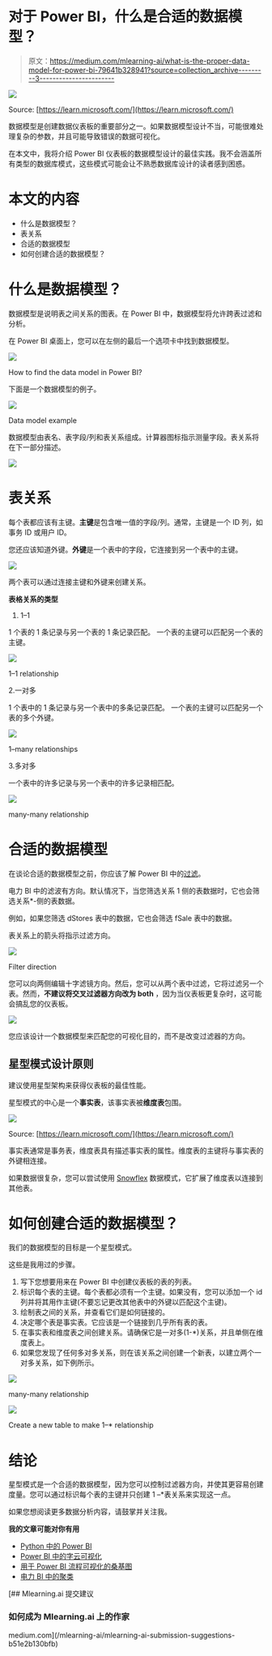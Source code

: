 # 对于 Power BI，什么是合适的数据模型？

> 原文：<https://medium.com/mlearning-ai/what-is-the-proper-data-model-for-power-bi-79641b328941?source=collection_archive---------3----------------------->

![](img/93b194b875e43dcf37c376e5cdda41f6.png)

Source: [https://learn.microsoft.com/](https://learn.microsoft.com/)

数据模型是创建数据仪表板的重要部分之一。如果数据模型设计不当，可能很难处理复杂的参数，并且可能导致错误的数据可视化。

在本文中，我将介绍 Power BI 仪表板的数据模型设计的最佳实践。我不会涵盖所有类型的数据库模式，这些模式可能会让不熟悉数据库设计的读者感到困惑。

# 本文的内容

*   什么是数据模型？
*   表关系
*   合适的数据模型
*   如何创建合适的数据模型？

# 什么是数据模型？

数据模型是说明表之间关系的图表。在 Power BI 中，数据模型将允许跨表过滤和分析。

在 Power BI 桌面上，您可以在左侧的最后一个选项卡中找到数据模型。

![](img/bee07f41a4b7ca9db2e49d5180c3894a.png)

How to find the data model in Power BI?

下面是一个数据模型的例子。

![](img/9feea2585cb9e0b6b5f8f2240a985005.png)

Data model example

数据模型由表名、表字段/列和表关系组成。计算器图标指示测量字段。表关系将在下一部分描述。

![](img/6210d95275c6f42900ee81febf7e1b4f.png)

# 表关系

每个表都应该有主键。**主键**是包含唯一值的字段/列。通常，主键是一个 ID 列，如事务 ID 或用户 ID。

您还应该知道外键。**外键**是一个表中的字段，它连接到另一个表中的主键。

![](img/c15b382ec307976e6795d8549d599f46.png)

两个表可以通过连接主键和外键来创建关系。

**表格关系的类型**

1.  1–1

1 个表的 1 条记录与另一个表的 1 条记录匹配。
一个表的主键可以匹配另一个表的主键。

![](img/dad2e2d6a193d704c2efaaf452e8e921.png)

1–1 relationship

2.一对多

1 个表中的 1 条记录与另一个表中的多条记录匹配。
一个表的主键可以匹配另一个表的多个外键。

![](img/770910788720e5cce80712aeefa1b0de.png)

1–many relationships

3.多对多

一个表中的许多记录与另一个表中的许多记录相匹配。

![](img/9b91acb5d102c7704a5b36880e0ff4ee.png)

many-many relationship

# 合适的数据模型

在谈论合适的数据模型之前，你应该了解 Power BI 中的[过滤](https://learn.microsoft.com/en-us/power-bi/transform-model/desktop-relationships-understand)。

电力 BI 中的滤波有方向。默认情况下，当您筛选关系 1 侧的表数据时，它也会筛选关系*-侧的表数据。

例如，如果您筛选 dStores 表中的数据，它也会筛选 fSale 表中的数据。

表关系上的箭头将指示过滤方向。

![](img/5007322dfa11d5264202f9ca92ae4107.png)

Filter direction

您可以向两侧编辑十字滤镜方向。然后，您可以从两个表中过滤，它将过滤另一个表。然而，**不建议将交叉过滤器方向改为 both** ，因为当仪表板更复杂时，这可能会搞乱您的仪表板。

![](img/20c38f2695cb0961781a07e7b7026764.png)

您应该设计一个数据模型来匹配您的可视化目的，而不是改变过滤器的方向。

## 星型模式设计原则

建议使用星型架构来获得仪表板的最佳性能。

星型模式的中心是一个**事实表**，该事实表被**维度表**包围。

![](img/93b194b875e43dcf37c376e5cdda41f6.png)

Source: [https://learn.microsoft.com/](https://learn.microsoft.com/)

事实表通常是事务表，维度表具有描述事实表的属性。维度表的主键将与事实表的外键相连接。

如果数据很复杂，您可以尝试使用 [Snowflex](https://en.wikipedia.org/wiki/Snowflake_schema) 数据模式，它扩展了维度表以连接到其他表。

# 如何创建合适的数据模型？

我们的数据模型的目标是一个星型模式。

这些是我用过的步骤。

1.  写下您想要用来在 Power BI 中创建仪表板的表的列表。
2.  标识每个表的主键。每个表都必须有一个主键。如果没有，您可以添加一个 id 列并将其用作主键(不要忘记更改其他表中的外键以匹配这个主键)。
3.  绘制表之间的关系，并查看它们是如何链接的。
4.  决定哪个表是事实表。它应该是一个链接到几乎所有表的表。
5.  在事实表和维度表之间创建关系。请确保它是一对多(1-*)关系，并且单侧在维度表上。
6.  如果您发现了任何多对多关系，则在该关系之间创建一个新表，以建立两个一对多关系，如下例所示。

![](img/b1ae0c6ab6b1b2736f5ff12ba4ee3d0f.png)

many-many relationship

![](img/fb33a5cf9170137d5c63da06de40d7bb.png)

Create a new table to make 1–* relationship

# 结论

星型模式是一个合适的数据模型，因为您可以控制过滤器方向，并使其更容易创建度量。您可以通过标识每个表的主键并只创建 1 –*表关系来实现这一点。

如果您想阅读更多数据分析内容，请鼓掌并关注我。

**我的文章可能对你有用**

*   [Python 中的 Power BI](/mlearning-ai/python-in-power-bi-66a80590ecc0)
*   [Power BI 中的字云可视化](/mlearning-ai/word-cloud-visualization-in-power-bi-a993dc4afb77)
*   [用于 Power BI 流程可视化的桑基图](/mlearning-ai/sankey-chart-for-flow-visualization-in-power-bi-828e62da4c0)
*   [电力 BI 中的聚类](/mlearning-ai/clustering-in-power-bi-e1c7fd5700e)

[](/mlearning-ai/mlearning-ai-submission-suggestions-b51e2b130bfb) [## Mlearning.ai 提交建议

### 如何成为 Mlearning.ai 上的作家

medium.com](/mlearning-ai/mlearning-ai-submission-suggestions-b51e2b130bfb)